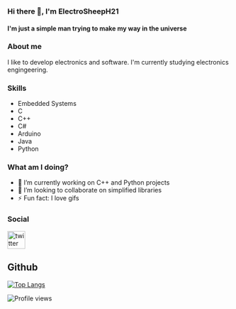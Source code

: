### Hi there 👋, I'm ElectroSheepH21
#### I'm just a simple man trying to make my way in the universe

### About me
I like to develop electronics and software. I'm currently studying electronics engingeering.

### Skills
- Embedded Systems
- C
- C++
- C#
- Arduino
- Java
- Python

### What am I doing?
- 🔭 I’m currently working on C++ and Python projects
- 👯 I’m looking to collaborate on simplified libraries 
- ⚡ Fun fact: I love gifs

### Social
[<img src='https://cdn.jsdelivr.net/npm/simple-icons@3.0.1/icons/twitter.svg' alt='twitter' height='40'>](https://twitter.com/ElectroSheepH21)

## Github
[![Top Langs](https://github-readme-stats.vercel.app/api/top-langs/?username=ElectroSheepH21)](https://github.com/anuraghazra/github-readme-stats)

![Profile views](https://gpvc.arturio.dev/ElectroSheepH21)  
